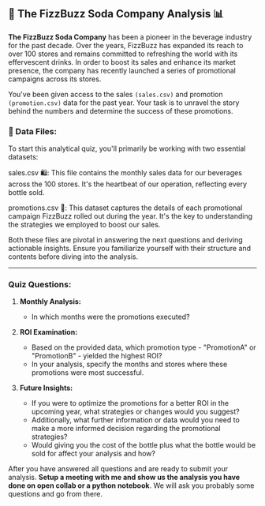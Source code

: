 ## 🍹 The FizzBuzz Soda Company Analysis 📊

**The FizzBuzz Soda Company** has been a pioneer in the beverage industry for the past decade. Over the years, FizzBuzz has expanded its reach to over 100 stores and remains committed to refreshing the world with its effervescent drinks. In order to boost its sales and enhance its market presence, the company has recently launched a series of promotional campaigns across its stores.

You've been given access to the sales ```(sales.csv)``` and promotion ```(promotion.csv)``` data for the past year. Your task is to unravel the story behind the numbers and determine the success of these promotions.

### 📁 Data Files:

To start this analytical quiz, you'll primarily be working with two essential datasets:

sales.csv 🛍️: This file contains the monthly sales data for our beverages across the 100 stores. It's the heartbeat of our operation, reflecting every bottle sold.

promotions.csv 🎉: This dataset captures the details of each promotional campaign FizzBuzz rolled out during the year. It's the key to understanding the strategies we employed to boost our sales.

Both these files are pivotal in answering the next questions and deriving actionable insights. Ensure you familiarize yourself with their structure and contents before diving into the analysis.

---

### Quiz Questions:

1. **Monthly Analysis:**
   - In which months were the promotions executed?
   
2. **ROI Examination:**
   - Based on the provided data, which promotion type - "PromotionA" or "PromotionB" - yielded the highest ROI?
   - In your analysis, specify the months and stores where these promotions were most successful.

3. **Future Insights:**
   - If you were to optimize the promotions for a better ROI in the upcoming year, what strategies or changes would you suggest?
   - Additionally, what further information or data would you need to make a more informed decision regarding the promotional strategies?
   - Would giving you the cost of the bottle plus what the bottle would be sold for affect your analysis and how?

After you have answered all questions and are ready to submit your analysis. **Setup a meeting with me and show us the analysis you have done on open collab or a python notebook**. We will ask you probably some questions and go from there.
